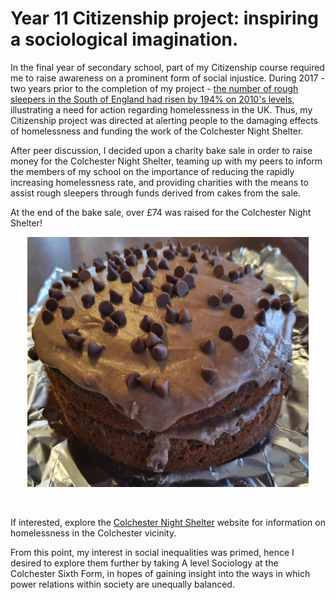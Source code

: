 # Year 11 Citizenship project: inspiring a sociological imagination.

In the final year of secondary school, part of my Citizenship course required me to raise awareness on a prominent form of social injustice. During 2017 - two years prior to the completion of my project - [the number of rough sleepers in the South of England had risen by 194% on 2010's levels](https://www.crisis.org.uk/media/238700/homelessness_monitor_england_2018.pdf), illustrating a need for action regarding homelessness in the UK. Thus, my Citizenship project was directed at alerting people to the damaging effects of homelessness and funding the work of the Colchester Night Shelter.

After peer discussion, I decided upon a charity bake sale in order to raise money for the Colchester Night Shelter, teaming up with my peers to inform the members of my school on the importance of reducing the rapidly increasing homelessness rate, and providing charities with the means to assist rough sleepers through funds derived from cakes from the sale.

At the end of the bake sale, over £74 was raised for the Colchester Night Shelter!

<p align="center">
<img src="../assets/img/Updated%20cake%20image.jpg" width="450" height="400" />
</p>

<br>

If interested, explore the [Colchester Night Shelter](https://cens4homeless.org.uk/) website for information on homelessness in the Colchester vicinity.

From this point, my interest in social inequalities was primed, hence I desired to explore them further by taking A level Sociology at the Colchester Sixth Form, in hopes of gaining insight into the ways in which power relations within society are unequally balanced.
